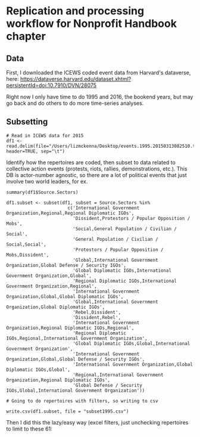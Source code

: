 # Replication and processing workflow for Nonprofit Handbook chapter

## Data
First, I downloaded the ICEWS coded event data from Harvard's dataverse, here:
https://dataverse.harvard.edu/dataset.xhtml?persistentId=doi:10.7910/DVN/28075

Right now I only have time to do 1995 and 2016, the bookend years, but may go back and do others to do more time-series analyses.


## Subsetting


```
# Read in ICEWS data for 2015
df1 <- read.delim(file="/Users/lizmckenna/Desktop/events.1995.20150313082510.tab", header=TRUE, sep="\t")

```
Identify how the repertoires are coded, then subset to data related to collective action events (protests, riots, rallies, demonstrations, etc.). This DB is actor-number agnostic, so there are a lot of political events that just involve two world leaders, for ex.
```
summary(df1$Source.Sectors)

df1.subset <- subset(df1, subset = Source.Sectors %in% 
                       c('International Government Organization,Regional,Regional Diplomatic IGOs',
                         'Dissident,Protestors / Popular Opposition / Mobs',
                         'Social,General Population / Civilian / Social',
                         'General Population / Civilian / Social,Social',
                         'Protestors / Popular Opposition / Mobs,Dissident',
                         'Global,International Government Organization,Global Defense / Security IGOs',
                         'Global Diplomatic IGOs,International Government Organization,Global',
                         'Regional Diplomatic IGOs,International Government Organization,Regional',
                         'International Government Organization,Global,Global Diplomatic IGOs',
                         'Global,International Government Organization,Global Diplomatic IGOs',
                         'Rebel,Dissident',
                         'Dissident,Rebel',
                         'International Government Organization,Regional Diplomatic IGOs,Regional',
                         'Regional Diplomatic IGOs,Regional,International Government Organization',
                         'Global Diplomatic IGOs,Global,International Government Organization',
                         'International Government Organization,Global,Global Defense / Security IGOs',
                         'International Government Organization,Global Diplomatic IGOs,Global',
                         'Regional,International Government Organization,Regional Diplomatic IGOs',
                         'Global Defense / Security IGOs,Global,International Government Organization'))

# Going to do repertoires with filters, so writing to csv

write.csv(df1.subset, file = "subset1995.csv")

```

Then I did this the lazy/easy way (excel filters, just unchecking repertoires to limit to these 61:

